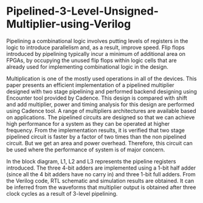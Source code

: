# Pipelined-3-Level-Unsigned-Multiplier-using-Verilog
Pipelining a combinational logic involves putting levels of registers in the logic to introduce parallelism and, as a result, improve speed. Flip flops introduced by pipelining typically incur a minimum of additional area on FPGAs, by occupying the unused flip flops within logic cells that are already used for implementing combinational logic in the design.

Multiplication is one of the mostly used operations in all of the devices. This paper presents an efficient implementation of a pipelined multiplier designed with two stage pipelining and performed backend designing using Encounter tool provided by Cadence. This design is compared with shift and add multiplier, power and timing analysis for this design are performed using Cadence tool. A range of multipliers architectures are available based on applications. The pipelined circuits are designed so that we can achieve high performance for a system as they can be operated at higher frequency. From the implementation results, it is verified that two stage pipelined circuit is faster by a factor of two times than the non pipelined circuit. But we get an area and power overhead. Therefore, this circuit can be used where the performance of system is of major concern.

In the block diagram, L1, L2 and L3 represents the pipeline registers introduced. The three 4-bit adders are implemented using a 1-bit half adder (since all the 4 bit adders have no carry in) and three 1-bit full adders. From the Verilog code, RTL schematic and simulation results are obtained. It can be inferred from the waveforms that multiplier output is obtained after three clock cycles as a result of 3-level pipelining.
